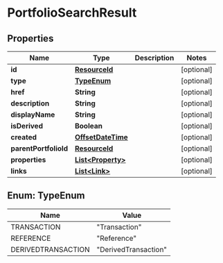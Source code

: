 
# PortfolioSearchResult

## Properties
Name | Type | Description | Notes
------------ | ------------- | ------------- | -------------
**id** | [**ResourceId**](ResourceId.md) |  |  [optional]
**type** | [**TypeEnum**](#TypeEnum) |  |  [optional]
**href** | **String** |  |  [optional]
**description** | **String** |  |  [optional]
**displayName** | **String** |  |  [optional]
**isDerived** | **Boolean** |  |  [optional]
**created** | [**OffsetDateTime**](OffsetDateTime.md) |  |  [optional]
**parentPortfolioId** | [**ResourceId**](ResourceId.md) |  |  [optional]
**properties** | [**List&lt;Property&gt;**](Property.md) |  |  [optional]
**links** | [**List&lt;Link&gt;**](Link.md) |  |  [optional]


<a name="TypeEnum"></a>
## Enum: TypeEnum
Name | Value
---- | -----
TRANSACTION | &quot;Transaction&quot;
REFERENCE | &quot;Reference&quot;
DERIVEDTRANSACTION | &quot;DerivedTransaction&quot;



